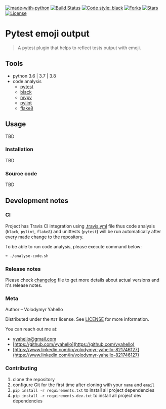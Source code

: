 [![made-with-python](https://img.shields.io/badge/Made%20with-Python-1f425f.svg)](https://www.python.org/)
[![Build Status](https://travis-ci.org/vyahello/async-weather-api.svg?branch=master)](https://travis-ci.org/vyahello/pytest-emoji-output)
[![Code style: black](https://img.shields.io/badge/code%20style-black-000000.svg)](https://github.com/psf/black)
[![Forks](https://img.shields.io/github/forks/vyahello/pytest-emoji-output)](https://github.com/vyahello/pytest-emoji-output/network/members)
[![Stars](https://img.shields.io/github/stars/vyahello/pytest-emoji-output)](https://github.com/vyahello/pytest-emoji-output/stargazers)
[![License](https://img.shields.io/badge/license-MIT-green.svg)](LICENSE.md)

# Pytest emoji output

> A pytest plugin that helps to reflect tests output with emoji. 

## Tools
- python 3.6 | 3.7 | 3.8
- code analysis
  - [pytest](https://pypi.org/project/pytest/)
  - [black](https://black.readthedocs.io/en/stable/)
  - [mypy](https://mypy.readthedocs.io/en/latest)
  - [pylint](https://www.pylint.org/)
  - [flake8](http://flake8.pycqa.org/en/latest/)

## Usage
TBD

### Installation

TBD

### Source code

TBD

## Development notes

### CI

Project has Travis CI integration using [.travis.yml](.travis.yml) file thus code analysis (`black`, `pylint`, `flake8`) and unittests (`pytest`) will be run automatically
after every made change to the repository.

To be able to run code analysis, please execute command below:
```bash
➜ ./analyse-code.sh
```

### Release notes

Please check [changelog](CHANGELOG.md) file to get more details about actual versions and it's release notes.

### Meta

Author – Volodymyr Yahello

Distributed under the `MIT` license. See [LICENSE](LICENSE.md) for more information.

You can reach out me at:
* [vyahello@gmail.com](vyahello@gmail.com)
* [https://github.com/vyahello](https://github.com/vyahello)
* [https://www.linkedin.com/in/volodymyr-yahello-821746127](https://www.linkedin.com/in/volodymyr-yahello-821746127)

### Contributing
1. clone the repository
2. configure Git for the first time after cloning with your `name` and `email`
3. `pip install -r requirements.txt` to install all project dependencies
3. `pip install -r requirements-dev.txt` to install all project dev dependencies
